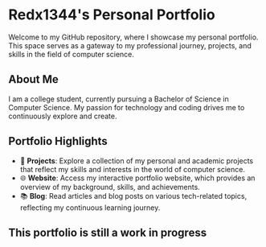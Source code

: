 # Redx1344's Personal Portfolio

Welcome to my GitHub repository, where I showcase my personal portfolio. This space serves as a gateway to my professional journey, projects, and skills in the field of computer science.

## About Me
I am a college student, currently pursuing a Bachelor of Science in Computer Science. My passion for technology and coding drives me to continuously explore and create.

## Portfolio Highlights
- 💼 **Projects**: Explore a collection of my personal and academic projects that reflect my skills and interests in the world of computer science.
- 🌐 **Website**: Access my interactive portfolio website, which provides an overview of my background, skills, and achievements.
- 📚 **Blog**: Read articles and blog posts on various tech-related topics, reflecting my continuous learning journey.

## This portfolio is still a work in progress
